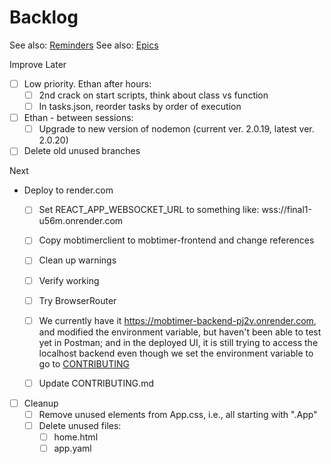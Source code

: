 # Backlog

See also: [Reminders](./reminders.md)
See also: [Epics](./epics.md)

Improve Later

- [ ] Low priority. Ethan after hours:
  - [ ] 2nd crack on start scripts, think about class vs function
  - [ ] In tasks.json, reorder tasks by order of execution
- [ ] Ethan - between sessions:
  - [ ] Upgrade to new version of nodemon (current ver. 2.0.19, latest ver. 2.0.20)
- [ ] Delete old unused branches

Next

- Deploy to render.com
  - [ ] Set REACT_APP_WEBSOCKET_URL to something like: wss://final1-u56m.onrender.com
  - [ ] Copy mobtimerclient to mobtimer-frontend and change references
  - [ ] Clean up warnings
  - [ ] Verify working
  - [ ] Try BrowserRouter
  - [ ] We currently have it https://mobtimer-backend-pj2v.onrender.com, and modified the environment variable, but haven't been able to test yet in Postman;
    and in the deployed UI, it is still trying to access the localhost backend even though we set the environment variable to go to
    [CONTRIBUTING](./mobtimer-backend/CONTRIBUTING.md)

  - [ ] Update CONTRIBUTING.md
- [ ] Cleanup
  - [ ] Remove unused elements from App.css, i.e., all starting with ".App"
  - [ ] Delete unused files:
    - [ ] home.html
    - [ ] app.yaml
